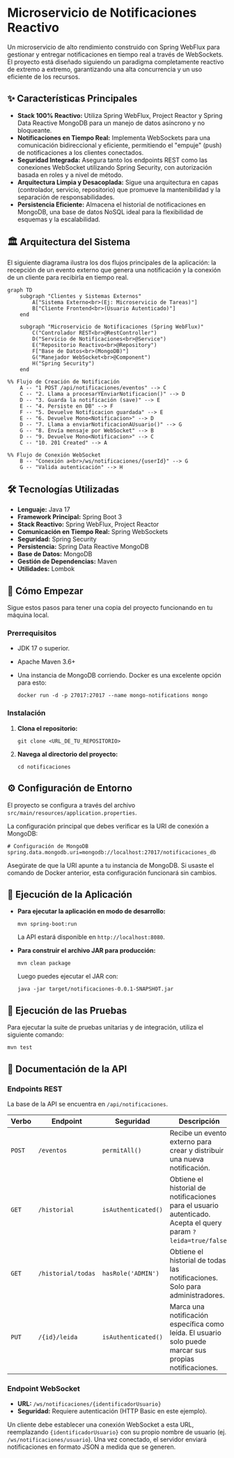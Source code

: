 # **Microservicio de Notificaciones Reactivo**

Un microservicio de alto rendimiento construido con Spring WebFlux para gestionar y entregar notificaciones en tiempo real a través de WebSockets. El proyecto está diseñado siguiendo un paradigma completamente reactivo de extremo a extremo, garantizando una alta concurrencia y un uso eficiente de los recursos.

## **✨ Características Principales**

- **Stack 100% Reactivo:** Utiliza Spring WebFlux, Project Reactor y Spring Data Reactive MongoDB para un manejo de datos asíncrono y no bloqueante.
- **Notificaciones en Tiempo Real:** Implementa WebSockets para una comunicación bidireccional y eficiente, permitiendo el "empuje" (push) de notificaciones a los clientes conectados.
- **Seguridad Integrada:** Asegura tanto los endpoints REST como las conexiones WebSocket utilizando Spring Security, con autorización basada en roles y a nivel de método.
- **Arquitectura Limpia y Desacoplada:** Sigue una arquitectura en capas (controlador, servicio, repositorio) que promueve la mantenibilidad y la separación de responsabilidades.
- **Persistencia Eficiente:** Almacena el historial de notificaciones en MongoDB, una base de datos NoSQL ideal para la flexibilidad de esquemas y la escalabilidad.

## **🏛️ Arquitectura del Sistema**

El siguiente diagrama ilustra los dos flujos principales de la aplicación: la recepción de un evento externo que genera una notificación y la conexión de un cliente para recibirla en tiempo real.

```mermaid
graph TD
    subgraph "Clientes y Sistemas Externos"
        A["Sistema Externo<br>(Ej: Microservicio de Tareas)"]
        B["Cliente Frontend<br>(Usuario Autenticado)"]
    end

    subgraph "Microservicio de Notificaciones (Spring WebFlux)"
        C("Controlador REST<br>@RestController")
        D("Servicio de Notificaciones<br>@Service")
        E("Repositorio Reactivo<br>@Repository")
        F["Base de Datos<br>(MongoDB)"]
        G("Manejador WebSocket<br>@Component")
        H("Spring Security")
    end

%% Flujo de Creación de Notificación
    A -- "1 POST /api/notificaciones/eventos" --> C
    C -- "2. Llama a procesarYEnviarNotificacion()" --> D
    D -- "3. Guarda la notificación (save)" --> E
    E -- "4. Persiste en DB" --> F
    F -- "5. Devuelve Notificacion guardada" --> E
    E -- "6. Devuelve Mono<Notificacion>" --> D
    D -- "7. Llama a enviarNotificacionAUsuario()" --> G
    G -- "8. Envía mensaje por WebSocket" --> B
    D -- "9. Devuelve Mono<Notificacion>" --> C
    C -- "10. 201 Created" --> A

%% Flujo de Conexión WebSocket
    B -- "Conexión a<br>/ws/notificaciones/{userId}" --> G
    G -- "Valida autenticación" --> H

```

## **🛠️ Tecnologías Utilizadas**

- **Lenguaje:** Java 17
- **Framework Principal:** Spring Boot 3
- **Stack Reactivo:** Spring WebFlux, Project Reactor
- **Comunicación en Tiempo Real:** Spring WebSockets
- **Seguridad:** Spring Security
- **Persistencia:** Spring Data Reactive MongoDB
- **Base de Datos:** MongoDB
- **Gestión de Dependencias:** Maven
- **Utilidades:** Lombok

## **🚀 Cómo Empezar**

Sigue estos pasos para tener una copia del proyecto funcionando en tu máquina local.

### **Prerrequisitos**

- JDK 17 o superior.
- Apache Maven 3.6+
- Una instancia de MongoDB corriendo. Docker es una excelente opción para esto:

    ```
    docker run -d -p 27017:27017 --name mongo-notifications mongo
    
    ```


### **Instalación**

1. **Clona el repositorio:**

    ```
    git clone <URL_DE_TU_REPOSITORIO>
    
    ```

2. **Navega al directorio del proyecto:**

    ```
    cd notificaciones
    
    ```


## **⚙️ Configuración de Entorno**

El proyecto se configura a través del archivo `src/main/resources/application.properties`.

La configuración principal que debes verificar es la URI de conexión a MongoDB:

```
# Configuración de MongoDB
spring.data.mongodb.uri=mongodb://localhost:27017/notificaciones_db

```

Asegúrate de que la URI apunte a tu instancia de MongoDB. Si usaste el comando de Docker anterior, esta configuración funcionará sin cambios.

## **🏃 Ejecución de la Aplicación**

- **Para ejecutar la aplicación en modo de desarrollo:**

    ```
    mvn spring-boot:run
    
    ```

  La API estará disponible en `http://localhost:8080`.

- **Para construir el archivo JAR para producción:**

    ```
    mvn clean package
    
    ```

  Luego puedes ejecutar el JAR con:

    ```
    java -jar target/notificaciones-0.0.1-SNAPSHOT.jar
    
    ```


## **🧪 Ejecución de las Pruebas**

Para ejecutar la suite de pruebas unitarias y de integración, utiliza el siguiente comando:

```
mvn test

```

## **📖 Documentación de la API**

### **Endpoints REST**

La base de la API se encuentra en `/api/notificaciones`.

| **Verbo** | **Endpoint** | **Seguridad** | **Descripción** |
| --- | --- | --- | --- |
| `POST` | `/eventos` | `permitAll()` | Recibe un evento externo para crear y distribuir una nueva notificación. |
| `GET` | `/historial` | `isAuthenticated()` | Obtiene el historial de notificaciones para el usuario autenticado. Acepta el query param `?leida=true/false`. |
| `GET` | `/historial/todas` | `hasRole('ADMIN')` | Obtiene el historial de todas las notificaciones. Solo para administradores. |
| `PUT` | `/{id}/leida` | `isAuthenticated()` | Marca una notificación específica como leída. El usuario solo puede marcar sus propias notificaciones. |

### **Endpoint WebSocket**

- **URL:** `/ws/notificaciones/{identificadorUsuario}`
- **Seguridad:** Requiere autenticación (HTTP Basic en este ejemplo).

Un cliente debe establecer una conexión WebSocket a esta URL, reemplazando `{identificadorUsuario}` con su propio nombre de usuario (ej. `/ws/notificaciones/usuario`). Una vez conectado, el servidor enviará notificaciones en formato JSON a medida que se generen.